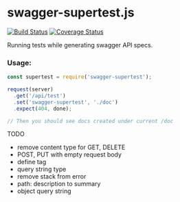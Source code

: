 # swagger-supertest.js

[![Build Status](https://travis-ci.com/CCharlieLi/swagger-supertest.svg?branch=master)](https://travis-ci.com/CCharlieLi/swagger-supertest)
[![Coverage Status](https://coveralls.io/repos/github/CCharlieLi/swagger-supertest/badge.svg?branch=master)](https://coveralls.io/github/CCharlieLi/swagger-supertest?branch=master)

Running tests while generating swagger API specs.

### Usage:
```js
const supertest = require('swagger-supertest');

request(server)
  .get('/api/test')
  .set('swagger-supertest', './doc')
  .expect(404, done);

// Then you should see docs created under current /doc
```

TODO
- remove content type for GET, DELETE
- POST, PUT with empty request body
- define tag
- query string type
- remove stack from error
- path: description to summary
- object query string
